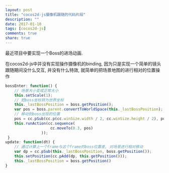 ```yaml
---
layout: post
title: "cocos2d-js摄像机跟随的代码片段"
description: ""
date: 2017-01-10
tags: [cocos2d-js]
comments: true
share: true
---
```

最近项目中要实现一个Boss的进场动画.

在cocos2d-js中并没有实现操作摄像机的binding, 因为只是实现一个简单的镜头跟随期间没什么交互, 并没有什么特效, 就简单的把场景地图的进行相对的位置操作

``` javascript
bossEnter: function() {
    // 场景大小变成正常大小
    this.setScale(1); 
    // 把boss坐标转为世界坐标
    this._lastBossPosition = boss.getPosition();
    var pos = boss.parent.convertToWorldSpace(this._lastBossPosition); 
    // 移动到boss出现的位置
    pos = cc.pSub(cc.p(cc.winSize.width / 2, cc.winSize.height / 2), pos);
    this.runAction(cc.sequence(
                    cc.moveTo(0.3, pos)
                ));
 }
update: function(dt) {
    // 通过计算上一个frame与这个frame的boss位置差, 对场景进行相对移动
    var dp = cc.pSub(this._lastBossPosition, boss.getPosition());
    this.setPosition(cc.pAdd(dp, this.getPosition()));
    this._lastBossPosition = boss.getPosition()
}
```

